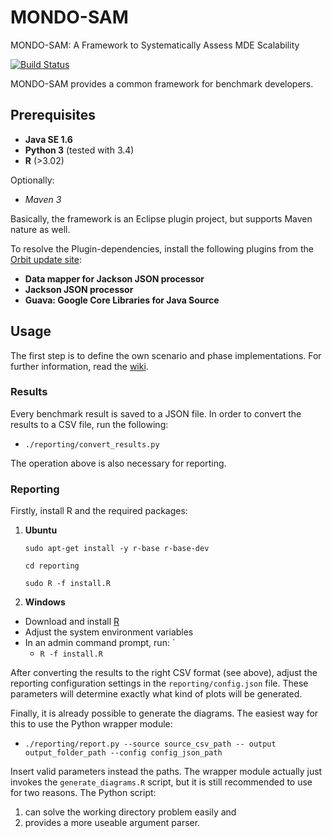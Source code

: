 # MONDO-SAM
MONDO-SAM: A Framework to Systematically Assess MDE Scalability  

[![Build Status](https://travis-ci.org/FTSRG/mondo-sam.svg)](https://travis-ci.org/FTSRG/mondo-sam)

MONDO-SAM provides a common framework for benchmark developers.

## Prerequisites

 * **Java SE 1.6**
 * **Python 3** (tested with 3.4)
 * **R** (>3.02)
 
Optionally:
 * *Maven 3*

Basically, the framework is an Eclipse plugin project, but supports Maven nature as well.

To resolve the Plugin-dependencies, install the following plugins from the [Orbit update site](http://download.eclipse.org/tools/orbit/downloads/):
 * **Data mapper for Jackson JSON processor**
 * **Jackson JSON processor**
 * **Guava: Google Core Libraries for Java Source**

## Usage

The first step is to define the own scenario and phase implementations. For further information, read the [wiki](https://github.com/FTSRG/mondo-sam/wiki).

### Results

Every benchmark result is saved to a JSON file. In order to convert the results to a CSV file, run the following:
 * `./reporting/convert_results.py`

The operation above is also necessary for reporting.

### Reporting

Firstly, install R and the required packages:

1. **Ubuntu**  
   ```
   sudo apt-get install -y r-base r-base-dev  
   
   cd reporting  
   
   sudo R -f install.R  
   ```
2. **Windows**
 * Download and install [R](http://cran.r-project.org/bin/windows/base/)
 * Adjust the system environment variables
 * In an admin command prompt, run: `
   * `R -f install.R`

After converting the results to the right CSV format (see above), adjust the reporting configuration settings in the `reporting/config.json` file. These parameters will determine exactly what kind of plots will be generated.

Finally, it is already possible to generate the diagrams. The easiest way for this to use the Python wrapper module:
 * `./reporting/report.py --source source_csv_path -- output output_folder_path --config config_json_path`

Insert valid parameters instead the paths. The wrapper module actually just invokes the `generate_diagrams.R` script, but it is still recommended to use for two reasons. The Python script:
 1. can solve the working directory problem easily and
 2. provides a more useable argument parser.
